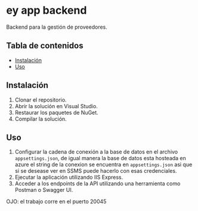 # ey app backend

Backend para la gestión de proveedores.

## Tabla de contenidos

- [Instalación](#instalación)
- [Uso](#uso)


## Instalación

1. Clonar el repositorio.
2. Abrir la solución en Visual Studio.
3. Restaurar los paquetes de NuGet.
4. Compilar la solución.

## Uso

1. Configurar la cadena de conexión a la base de datos en el archivo `appsettings.json`, de igual manera la base de datos esta hosteada en azure el string de la conexion se encuentra en `appsettings.json` asi que si se desease ver en SSMS puede hacerlo con esas credenciales.
2. Ejecutar la aplicación utilizando IIS Express.
3. Acceder a los endpoints de la API utilizando una herramienta como Postman o Swagger UI.

OJO: el trabajo corre en el puerto 20045
